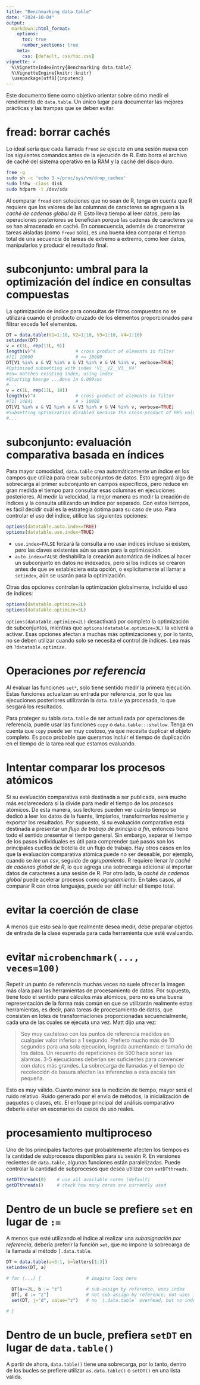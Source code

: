 ```yaml
---
title: "Benchmarking data.table"
date: "2024-10-04"
output:
  markdown::html_format:
    options:
      toc: true
      number_sections: true
    meta:
      css: [default, css/toc.css]
vignette: >
  %\VignetteIndexEntry{Benchmarking data.table}
  %\VignetteEngine{knitr::knitr}
  \usepackage[utf8]{inputenc}
---
```


<style>
h2 {
    font-size: 20px;
}
</style>

Este documento tiene como objetivo orientar sobre cómo medir el rendimiento de `data.table`. Un único lugar para documentar las mejores prácticas y las trampas que se deben evitar.

# fread: borrar cachés

Lo ideal sería que cada llamada `fread` se ejecute en una sesión nueva con los siguientes comandos antes de la ejecución de R. Esto borra el archivo de caché del sistema operativo en la RAM y la caché del disco duro.

```sh
free -g
sudo sh -c 'echo 3 >/proc/sys/vm/drop_caches'
sudo lshw -class disk
sudo hdparm -t /dev/sda
```

Al comparar `fread` con soluciones que no sean de R, tenga en cuenta que R requiere que los valores de las columnas de caracteres se agreguen a la _caché de cadenas global de R_. Esto lleva tiempo al leer datos, pero las operaciones posteriores se benefician porque las cadenas de caracteres ya se han almacenado en caché. En consecuencia, además de cronometrar tareas aisladas (como `fread` solo), es una buena idea comparar el tiempo total de una secuencia de tareas de extremo a extremo, como leer datos, manipularlos y producir el resultado final.

# subconjunto: umbral para la optimización del índice en consultas compuestas

La optimización de índice para consultas de filtros compuestos no se utilizará cuando el producto cruzado de los elementos proporcionados para filtrar exceda 1e4 elementos.

```r
DT = data.table(V1=1:10, V2=1:10, V3=1:10, V4=1:10)
setindex(DT)
v = c(1L, rep(11L, 9))
length(v)^4               # cross product of elements in filter
#[1] 10000                # <= 10000
DT[V1 %in% v & V2 %in% v & V3 %in% v & V4 %in% v, verbose=TRUE]
#Optimized subsetting with index 'V1__V2__V3__V4'
#on= matches existing index, using index
#Starting bmerge ...done in 0.000sec
#...
v = c(1L, rep(11L, 10))
length(v)^4               # cross product of elements in filter
#[1] 14641                # > 10000
DT[V1 %in% v & V2 %in% v & V3 %in% v & V4 %in% v, verbose=TRUE]
#Subsetting optimization disabled because the cross-product of RHS values exceeds 1e4, causing memory problems.
#...
```

# subconjunto: evaluación comparativa basada en índices

Para mayor comodidad, `data.table` crea automáticamente un índice en los campos que utiliza para crear subconjuntos de datos. Esto agregará algo de sobrecarga al primer subconjunto en campos específicos, pero reduce en gran medida el tiempo para consultar esas columnas en ejecuciones posteriores. Al medir la velocidad, la mejor manera es medir la creación de índices y la consulta utilizando un índice por separado. Con estos tiempos, es fácil decidir cuál es la estrategia óptima para su caso de uso. Para controlar el uso del índice, utilice las siguientes opciones:

```r
options(datatable.auto.index=TRUE)
options(datatable.use.index=TRUE)
```

- `use.index=FALSE` forzará la consulta a no usar índices incluso si existen, pero las claves existentes aún se usan para la optimización.
- `auto.index=FALSE` deshabilita la creación automática de índices al hacer un subconjunto en datos no indexados, pero si los índices se crearon antes de que se estableciera esta opción, o explícitamente al llamar a `setindex`, aún se usarán para la optimización.

Otras dos opciones controlan la optimización globalmente, incluido el uso de índices:
```r
options(datatable.optimize=2L)
options(datatable.optimize=3L)
```
`options(datatable.optimize=2L)` desactivará por completo la optimización de subconjuntos, mientras que `options(datatable.optimize=3L)` la volverá a activar. Esas opciones afectan a muchas más optimizaciones y, por lo tanto, no se deben utilizar cuando solo se necesita el control de índices. Lea más en `?datatable.optimize`.

# Operaciones _por referencia_

Al evaluar las funciones `set*`, solo tiene sentido medir la primera ejecución. Estas funciones actualizan su entrada por referencia, por lo que las ejecuciones posteriores utilizarán la `data.table` ya procesada, lo que sesgará los resultados.

Para proteger su tabla `data.table` de ser actualizada por operaciones de referencia, puede usar las funciones `copy` o `data.table:::shallow`. Tenga en cuenta que `copy` puede ser muy costoso, ya que necesita duplicar el objeto completo. Es poco probable que queramos incluir el tiempo de duplicación en el tiempo de la tarea real que estamos evaluando.

# Intentar comparar los procesos atómicos

Si su evaluación comparativa está destinada a ser publicada, será mucho más esclarecedora si la divide para medir el tiempo de los procesos atómicos. De esta manera, sus lectores pueden ver cuánto tiempo se dedicó a leer los datos de la fuente, limpiarlos, transformarlos realmente y exportar los resultados. Por supuesto, si su evaluación comparativa está destinada a presentar un _flujo de trabajo de principio a fin_, entonces tiene todo el sentido presentar el tiempo general. Sin embargo, separar el tiempo de los pasos individuales es útil para comprender qué pasos son los principales cuellos de botella de un flujo de trabajo. Hay otros casos en los que la evaluación comparativa atómica puede no ser deseable, por ejemplo, cuando se _lee un csv_, seguido de _agrupamiento_. R requiere llenar _la caché de cadenas global de R_, lo que agrega una sobrecarga adicional al importar datos de caracteres a una sesión de R. Por otro lado, la _caché de cadenas global_ puede acelerar procesos como _agrupamiento_. En tales casos, al comparar R con otros lenguajes, puede ser útil incluir el tiempo total.

# evitar la coerción de clase

A menos que esto sea lo que realmente desea medir, debe preparar objetos de entrada de la clase esperada para cada herramienta que esté evaluando.

# evitar `microbenchmark(..., veces=100)`

Repetir un punto de referencia muchas veces no suele ofrecer la imagen más clara para las herramientas de procesamiento de datos. Por supuesto, tiene todo el sentido para cálculos más atómicos, pero no es una buena representación de la forma más común en que se utilizarán realmente estas herramientas, es decir, para tareas de procesamiento de datos, que consisten en lotes de transformaciones proporcionadas secuencialmente, cada una de las cuales se ejecuta una vez. Matt dijo una vez:

> Soy muy cauteloso con los puntos de referencia medidos en cualquier valor inferior a 1 segundo. Prefiero mucho más de 10 segundos para una sola ejecución, lograda aumentando el tamaño de los datos. Un recuento de repeticiones de 500 hace sonar las alarmas. 3-5 ejecuciones deberían ser suficientes para convencer con datos más grandes. La sobrecarga de llamadas y el tiempo de recolección de basura afectan las inferencias a esta escala tan pequeña.

Esto es muy válido. Cuanto menor sea la medición de tiempo, mayor será el ruido relativo. Ruido generado por el envío de métodos, la inicialización de paquetes o clases, etc. El enfoque principal del análisis comparativo debería estar en escenarios de casos de uso reales.

# procesamiento multiproceso

Uno de los principales factores que probablemente afecten los tiempos es la cantidad de subprocesos disponibles para su sesión R. En versiones recientes de `data.table`, algunas funciones están paralelizadas. Puede controlar la cantidad de subprocesos que desea utilizar con `setDTthreads`.

```r
setDTthreads(0)    # use all available cores (default)
getDTthreads()     # check how many cores are currently used
```

# Dentro de un bucle se prefiere `set` en lugar de `:=`

A menos que esté utilizando el índice al realizar una _subasignación por referencia_, debería preferir la función `set`, que no impone la sobrecarga de la llamada al método `[.data.table`.

```r
DT = data.table(a=3:1, b=letters[1:3])
setindex(DT, a)

# for (...) {                 # imagine loop here

  DT[a==2L, b := "z"]         # sub-assign by reference, uses index
  DT[, d := "z"]              # not sub-assign by reference, not uses index and adds overhead of `[.data.table`
  set(DT, j="d", value="z")   # no `[.data.table` overhead, but no index yet, till #1196

# }
```

# Dentro de un bucle, prefiera `setDT` en lugar de `data.table()`

A partir de ahora, `data.table()` tiene una sobrecarga, por lo tanto, dentro de los bucles se prefiere utilizar `as.data.table()` o `setDT()` en una lista válida.

